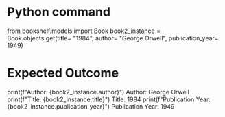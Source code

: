 # Python command

from bookshelf.models import Book
book2_instance = Book.objects.get(title= "1984", author= "George Orwell", publication_year= 1949)

# Expected Outcome

print(f"Author: {book2_instance.author}")
Author: George Orwell
print(f"Title: {book2_instance.title}")
Title: 1984
print(f"Publication Year: {book2_instance.publication_year}")
Publication Year: 1949
